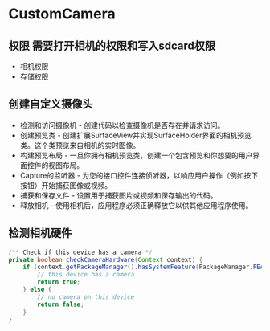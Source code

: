 # CustomCamera

## 权限  需要打开相机的权限和写入sdcard权限

* 相机权限  <uses-permission android:name="android.permission.CAMERA" />  
* 存储权限  <uses-permission android:name="android.permission.WRITE_EXTERNAL_STORAGE" />

## 创建自定义摄像头

* 检测和访问摄像机 - 创建代码以检查摄像机是否存在并请求访问。  
* 创建预览类 - 创建扩展SurfaceView并实现SurfaceHolder界面的相机预览类。这个类预览来自相机的实时图像。  
* 构建预览布局 - 一旦你拥有相机预览类，创建一个包含预览和你想要的用户界面控件的视图布局。  
* Capture的监听器 - 为您的接口控件连接侦听器，以响应用户操作（例如按下按钮）开始捕获图像或视频。  
* 捕获和保存文件 - 设置用于捕获图片或视频和保存输出的代码。  
* 释放相机 - 使用相机后，应用程序必须正确释放它以供其他应用程序使用。  

## 检测相机硬件  

```java
/** Check if this device has a camera */
private boolean checkCameraHardware(Context context) {
    if (context.getPackageManager().hasSystemFeature(PackageManager.FEATURE_CAMERA)){
        // this device has a camera
        return true;
    } else {
        // no camera on this device
        return false;
    }
}  
```



